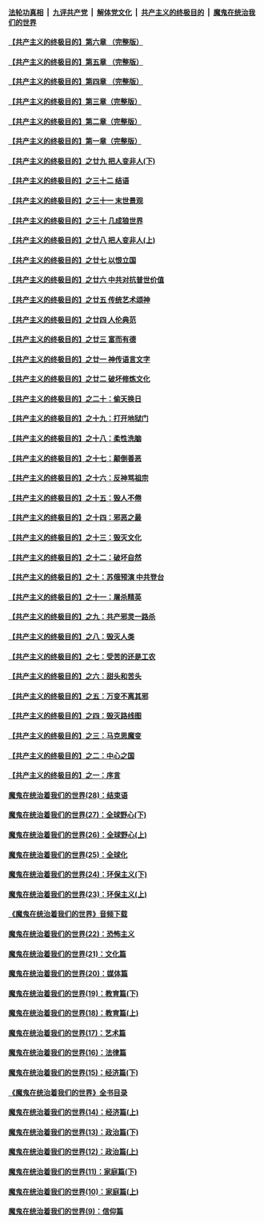 ####  [法轮功真相](../../../../basic/blob/master/README.md?t=12131013) &nbsp;|&nbsp; [九评共产党](../../../../9ping.md/blob/master/README.md?t=12131013) &nbsp;|&nbsp; [解体党文化](../../../../jtdwh.md/blob/master/README.md?t=12131013)  &nbsp;|&nbsp; [共产主义的终极目的](../../../../gczydzjmd.md/blob/master/README.md?t=12131013) &nbsp;|&nbsp; [魔鬼在统治我们的世界](../../../../mgztzwmdsj.md/blob/master/README.md?t=12131013) 

#### [【共产主义的终极目的】第六章 （完整版）](../pages/nsc422/n11428913.md?t=12131013) 

#### [【共产主义的终极目的】第五章 （完整版）](../pages/nsc422/n11428912.md?t=12131013) 

#### [【共产主义的终极目的】第四章 （完整版）](../pages/nsc422/n11428907.md?t=12131013) 

#### [【共产主义的终极目的】第三章（完整版）](../pages/nsc422/n11428848.md?t=12131013) 

#### [【共产主义的终极目的】第二章（完整版）](../pages/nsc422/n11428831.md?t=12131013) 

#### [【共产主义的终极目的】第一章（完整版）](../pages/nsc422/n11417651.md?t=12131013) 

#### [【共产主义的终极目的】之廿九 把人变非人(下)](../pages/nsc422/n11344140.md?t=12131013) 

#### [【共产主义的终极目的】之三十二 结语](../pages/nsc422/n11360535.md?t=12131013) 

#### [【共产主义的终极目的】之三十一 末世景观](../pages/nsc422/n11351129.md?t=12131013) 

#### [【共产主义的终极目的】之三十 几成狼世界](../pages/nsc422/n11348280.md?t=12131013) 

#### [【共产主义的终极目的】之廿八 把人变非人(上)](../pages/nsc422/n11340492.md?t=12131013) 

#### [【共产主义的终极目的】之廿七 以恨立国](../pages/nsc422/n11336944.md?t=12131013) 

#### [【共产主义的终极目的】之廿六 中共对抗普世价值](../pages/nsc422/n11324785.md?t=12131013) 

#### [【共产主义的终极目的】之廿五 传统艺术颂神](../pages/nsc422/n11296396.md?t=12131013) 

#### [【共产主义的终极目的】之廿四 人伦典范](../pages/nsc422/n11296397.md?t=12131013) 

#### [【共产主义的终极目的】之廿三 富而有德](../pages/nsc422/n11283598.md?t=12131013) 

#### [【共产主义的终极目的】之廿一 神传语言文字](../pages/nsc422/n11263265.md?t=12131013) 

#### [【共产主义的终极目的】之廿二 破坏修炼文化](../pages/nsc422/n11245728.md?t=12131013) 

#### [【共产主义的终极目的】之二十：偷天换日](../pages/nsc422/n11238846.md?t=12131013) 

#### [【共产主义的终极目的】之十九：打开地狱门](../pages/nsc422/n11206376.md?t=12131013) 

#### [【共产主义的终极目的】之十八：柔性洗脑](../pages/nsc422/n11199994.md?t=12131013) 

#### [【共产主义的终极目的】之十七：颠倒善恶](../pages/nsc422/n11179782.md?t=12131013) 

#### [【共产主义的终极目的】之十六：反神骂祖宗](../pages/nsc422/n11166798.md?t=12131013) 

#### [【共产主义的终极目的】之十五：毁人不倦](../pages/nsc422/n11166792.md?t=12131013) 

#### [【共产主义的终极目的】之十四：邪恶之最](../pages/nsc422/n11150249.md?t=12131013) 

#### [【共产主义的终极目的】之十三：毁灭文化](../pages/nsc422/n11135227.md?t=12131013) 

#### [【共产主义的终极目的】之十二：破坏自然](../pages/nsc422/n11135214.md?t=12131013) 

#### [【共产主义的终极目的】之十：苏俄预演 中共登台](../pages/nsc422/n11118424.md?t=12131013) 

#### [【共产主义的终极目的】之十一：屠杀精英](../pages/nsc422/n11118442.md?t=12131013) 

#### [【共产主义的终极目的】之九：共产邪灵一路杀](../pages/nsc422/n11114139.md?t=12131013) 

#### [【共产主义的终极目的】之八：毁灭人类](../pages/nsc422/n11108503.md?t=12131013) 

#### [【共产主义的终极目的】之七：受苦的还是工农](../pages/nsc422/n11101809.md?t=12131013) 

#### [【共产主义的终极目的】之六：甜头和苦头](../pages/nsc422/n11096971.md?t=12131013) 

#### [【共产主义的终极目的】之五：万变不离其邪](../pages/nsc422/n11091285.md?t=12131013) 

#### [【共产主义的终极目的】之四：毁灭路线图](../pages/nsc422/n11086284.md?t=12131013) 

#### [【共产主义的终极目的】之三：马克思魔变](../pages/nsc422/n11061941.md?t=12131013) 

#### [【共产主义的终极目的】之二：中心之国](../pages/nsc422/n11047728.md?t=12131013) 

#### [【共产主义的终极目的】之一：序言](../pages/nsc422/n11086077.md?t=12131013) 

#### [魔鬼在统治着我们的世界(28)：结束语](../pages/nsc422/n10936246.md?t=12131013) 

#### [魔鬼在统治着我们的世界(27)：全球野心(下)](../pages/nsc422/n10928319.md?t=12131013) 

#### [魔鬼在统治着我们的世界(26)：全球野心(上)](../pages/nsc422/n10900318.md?t=12131013) 

#### [魔鬼在统治着我们的世界(25)：全球化](../pages/nsc422/n10788205.md?t=12131013) 

#### [魔鬼在统治着我们的世界(24)：环保主义(下)](../pages/nsc422/n10695307.md?t=12131013) 

#### [魔鬼在统治着我们的世界(23)：环保主义(上)](../pages/nsc422/n10688613.md?t=12131013) 

#### [《魔鬼在统治着我们的世界》音频下载](../pages/nsc422/n10635553.md?t=12131013) 

#### [魔鬼在统治着我们的世界(22)：恐怖主义](../pages/nsc422/n10614727.md?t=12131013) 

#### [魔鬼在统治着我们的世界(21)：文化篇](../pages/nsc422/n10597706.md?t=12131013) 

#### [魔鬼在统治着我们的世界(20)：媒体篇](../pages/nsc422/n10586579.md?t=12131013) 

#### [魔鬼在统治着我们的世界(19)：教育篇(下)](../pages/nsc422/n10564808.md?t=12131013) 

#### [魔鬼在统治着我们的世界(18)：教育篇(上)](../pages/nsc422/n10526970.md?t=12131013) 

#### [魔鬼在统治着我们的世界(17)：艺术篇](../pages/nsc422/n10499093.md?t=12131013) 

#### [魔鬼在统治着我们的世界(16)：法律篇](../pages/nsc422/n10485969.md?t=12131013) 

#### [魔鬼在统治着我们的世界(15)：经济篇(下)](../pages/nsc422/n10469975.md?t=12131013) 

#### [《魔鬼在统治着我们的世界》全书目录](../pages/nsc422/n10464261.md?t=12131013) 

#### [魔鬼在统治着我们的世界(14)：经济篇(上)](../pages/nsc422/n10457370.md?t=12131013) 

#### [魔鬼在统治着我们的世界(13)：政治篇(下)](../pages/nsc422/n10448270.md?t=12131013) 

#### [魔鬼在统治着我们的世界(12)：政治篇(上)](../pages/nsc422/n10444576.md?t=12131013) 

#### [魔鬼在统治着我们的世界(11)：家庭篇(下)](../pages/nsc422/n10440961.md?t=12131013) 

#### [魔鬼在统治着我们的世界(10)：家庭篇(上)](../pages/nsc422/n10435448.md?t=12131013) 

#### [魔鬼在统治着我们的世界(9)：信仰篇](../pages/nsc422/n10432159.md?t=12131013) 

